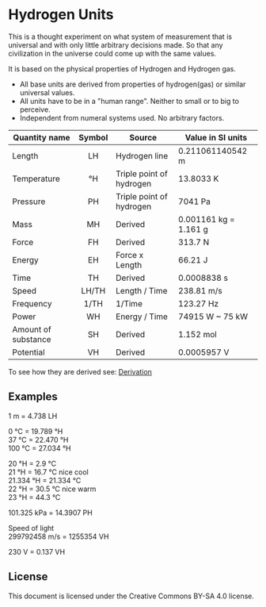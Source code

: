 Hydrogen Units
==============

This is a thought experiment on what system of measurement that is universal and with only little arbitrary decisions made. So that any civilization in the universe could come up with the same values.

It is based on the physical properties of Hydrogen and Hydrogen gas.

* All base units are derived from properties of hydrogen(gas) or similar universal values.
* All units have to be in a "human range". Neither to small or to big to perceive.
* Independent from numeral systems used. No arbitrary factors.

Quantity name	| Symbol | Source 					| Value in SI units
----------------|:------:|--------------------------|---
Length			| LH     | Hydrogen line			| 0.211061140542 m
Temperature		| °H     | Triple point of hydrogen	| 13.8033 K
Pressure		| PH     | Triple point of hydrogen	| 7041 Pa
Mass			| MH     | Derived					| 0.001161 kg = 1.161 g
Force			| FH     | Derived					| 313.7 N
Energy			| EH     | Force x Length			| 66.21 J
Time			| TH     | Derived					| 0.0008838 s
Speed			| LH/TH  | Length / Time			| 238.81 m/s
Frequency		| 1/TH   | 1/Time					| 123.27 Hz
Power           | WH     | Energy / Time            | 74915 W ~ 75 kW
Amount of substance	| SH | Derived					| 1.152 mol
Potential		| VH     | Derived					| 0.0005957 V

To see how they are derived see: [Derivation](Derivation.md)

Examples
--------

1 m		= 4.738 LH

0 °C	= 19.789 °H  
37 °C	= 22.470 °H  
100 °C	= 27.034 °H  

20 °H = 2.9 °C  
21 °H = 16.7 °C nice cool  
21.334 °H = 21.334 °C  
22 °H = 30.5 °C nice warm  
23 °H = 44.3 °C  

101.325 kPa = 14.3907 PH

Speed of light  
299792458 m/s = 1255354 VH

230 V = 0.137 VH

License
-------

This document is licensed under the Creative Commons BY-SA 4.0 license.
